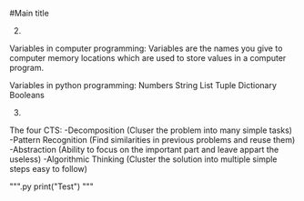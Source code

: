 #Main title

2)
Variables in computer programming:
Variables are the names you give to computer memory locations which are used to store values in a computer program.

Variables in python programming:
Numbers
String
List
Tuple
Dictionary
Booleans

3)
The four CTS:
-Decomposition (Cluser the problem into many simple tasks)
-Pattern Recognition (Find similarities in previous problems and reuse them)
-Abstraction (Ability to focus on the important part and leave appart the useless)
-Algorithmic Thinking (Cluster the solution into multiple simple steps easy to follow)


""".py
  print("Test")
"""
